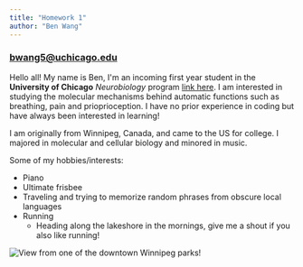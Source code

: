 ```yaml
---
title: "Homework 1"
author: "Ben Wang"
---
```


### bwang5@uchicago.edu

Hello all!
My name is Ben, I'm an incoming first year student in the **University of Chicago** *Neurobiology* program [link here](https://neuroscience.uchicago.edu/). I am interested in studying the molecular mechanisms behind automatic functions such as breathing, pain and prioprioception. I have no prior experience in coding but have always been interested in learning!

I am originally from Winnipeg, Canada, and came to the US for college. I majored in molecular and cellular biology and minored in music.

Some of my hobbies/interests:

* Piano
* Ultimate frisbee
* Traveling and trying to memorize random phrases from obscure local languages
* Running
   * Heading along the lakeshore in the mornings, give me a shout if you also like running! 

![View from one of the downtown Winnipeg parks!](https://i.pinimg.com/originals/eb/bf/96/ebbf9686a19a8fadff95b3479e5e5fe6.jpg)


